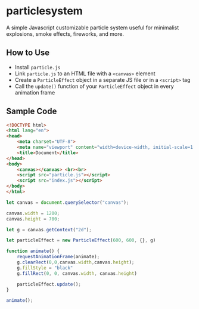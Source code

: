 # particlesystem 
A simple Javascript customizable particle system useful for minimalist explosions, smoke effects, fireworks, and more.

## How to Use
- Install `particle.js`
- Link `particle.js` to an HTML file with a `<canvas>` element
- Create a `ParticleEffect` object in a separate JS file or in a `<script>` tag
- Call the `update()` function of your `ParticleEffect` object in every animation frame

## Sample Code
```html
<!DOCTYPE html>
<html lang="en">
<head>
    <meta charset="UTF-8">
    <meta name="viewport" content="width=device-width, initial-scale=1.0">
    <title>Document</title>
</head>
<body>
    <canvas></canvas> <br><br>
    <script src="particle.js"></script> 
    <script src="index.js"></script> 
</body>
</html>
```

```js
let canvas = document.querySelector("canvas");

canvas.width = 1200;
canvas.height = 700;

let g = canvas.getContext("2d");

let particleEffect = new ParticleEffect(600, 600, {}, g)

function animate() {
    requestAnimationFrame(animate);
    g.clearRect(0,0,canvas.width,canvas.height);
    g.fillStyle = "black"
    g.fillRect(0, 0, canvas.width, canvas.height)

    particleEffect.update();
}

animate();
```
